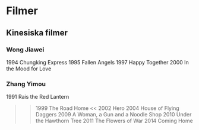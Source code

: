 # Filmer
## Kinesiska filmer
### Wong Jiawei
1994 Chungking Express
1995 Fallen Angels
1997 Happy Together
2000 In the Mood for Love
### Zhang Yimou
1991 Rais the Red Lantern
>> 1999 The Road Home <<
2002 Hero
2004 House of Flying Daggers
2009 A Woman, a Gun and a Noodle Shop
2010 Under the Hawthorn Tree
2011 The Flowers of War
2014 Coming Home 

